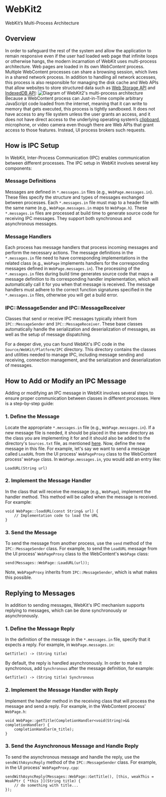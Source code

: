 # WebKit2

WebKit’s Multi-Process Architecture

## Overview

In order to safeguard the rest of the system and allow the application to remain responsive
even if the user had loaded web page that infinite loops or otherwise hangs,
the modern incarnation of WebKit uses multi-process architecture.
Web pages are loaded in its own *WebContent* process.
Multiple WebContent processes can share a browsing session, which lives in a shared network process.
In addition to handling all network accesses,
this process is also responsible for managing the disk cache and Web APIs that allow websites
to store structured data such as [Web Storage API](https://developer.mozilla.org/en-US/docs/Web/API/Web_Storage_API)
and [IndexedDB API](https://developer.mozilla.org/en-US/docs/Web/API/IndexedDB_API):
![Diagram of WebKit2's multi-process architecture](/assets/Webkit2ProcessArchitecture.png)
Because a WebContent process can Just-in-Time compile arbitrary JavaScript code loaded from the internet,
meaning that it can write to memory that gets executed, this process is tightly sandboxed.
It does not have access to any file system unless the user grants an access,
and it does not have direct access to the underlying operating system’s [clipboard](https://en.wikipedia.org/wiki/Clipboard_(computing)),
microphone, or video camera even though there are Web APIs that grant access to those features.
Instead, UI process brokers such requests.

## How is IPC Setup

In WebKit, Inter-Process Communication (IPC) enables communication between different processes. The IPC setup in WebKit involves several key components:

### Message Definitions

Messages are defined in `*.messages.in` files (e.g., `WebPage.messages.in`). These files specify the structure and types of messages exchanged between processes. Each `*.messages.in` file must map to a header file with the same name (e.g., `WebPage.messages.in` maps to `WebPage.h`). These `*.messages.in` files are processed at build time to generate source code for receiving IPC messages. They support both synchronous and asynchronous messages.

### Message Handlers

Each process has message handlers that process incoming messages and perform the necessary actions. The message definitions in the `*.messages.in` file need to have corresponding implementations in the related class (e.g., `WebPage` implements handlers for the corresponding messages defined in `WebPage.messages.in`). The processing of the `*.messages.in` files during build time generates source code that maps a message definition to its corresponding handler implementation, which will automatically call it for you when that message is received. The message handlers must adhere to the correct function signatures specified in the `*.messages.in` files, otherwise you will get a build error.

### IPC::MessageSender and IPC::MessageReceiver

Classes that send or receive IPC messages typically inherit from `IPC::MessageSender` and `IPC::MessageReceiver`. These base classes automatically handle the serialization and deserialization of messages, as well as the setup of message dispatching.

For a deeper dive, you can found WebKit's IPC code in the `Source/WebKit/Platform/IPC` directory. This directory contains the classes and utilities needed to manage IPC, including message sending and receiving, connection management, and the serialization and deserialization of messages.

## How to Add or Modify an IPC Message

Adding or modifying an IPC message in WebKit involves several steps to ensure proper communication between classes in different processes. Here is a step-by-step guide:

### 1. Define the Message

Locate the appropriate `*.messages.in` file (e.g., `WebPage.messages.in`). If a new message file is needed, it should be placed in the same directory as the class you are implementing it for and it should also be added to the directory's `Sources.txt` file, as mentioned [here](../Build/AddingNewFile.html).
Now, define the new message in this file. For example, let's say we want to send a message called `LoadURL` from the UI process' `WebPageProxy` class to the WebContent process' `WebPage` class. In `WebPage.messages.in`, you would add an entry like:

```
LoadURL(String url)
```

### 2. Implement the Message Handler

In the class that will receive the message (e.g., `WebPage`), implement the handler method. This method will be called when the message is received. For example:

```
void WebPage::loadURL(const String& url) {
    // Implementation code to load the URL
}
```

### 3. Send the Message

To send the message from another process, use the `send` method of the `IPC::MessageSender` class. For example, to send the `LoadURL` message from the UI process' `WebPageProxy` class to the WebContent's `WebPage` class:

```
send(Messages::WebPage::LoadURL(url));
```

Note, `WebPageProxy` inherits from `IPC::MessageSender`, which is what makes this possible.

## Replying to Messages

In addition to sending messages, WebKit's IPC mechanism supports replying to messages, which can be done synchronously or asynchronously.

### 1. Define the Message Reply

In the definition of the message in the `*.messages.in` file, specify that it expects a reply. For example, in `WebPage.messages.in`:

```
GetTitle() -> (String title)
```

By default, the reply is handled asynchronously. In order to make it synchronous, add `Synchronous` after the message definition, for example:

```
GetTitle() -> (String title) Synchronous
```

### 2. Implement the Message Handler with Reply

Implement the handler method in the receiving class that will process the message and send a reply. For example, in the WebContent process' `WebPage.h`:

```
void WebPage::getTitle(CompletionHandler<void(String)>&& completionHandler) {
    completionHandler(m_title);
}
```

### 3. Send the Asynchronous Message and Handle Reply

To send the asynchronous message and handle the reply, use the `sendWithAsyncReply` method of the `IPC::MessageSender` class. For example, in the UI process' `WebPageProxy.cpp`:

```
sendWithAsyncReply(Messages::WebPage::GetTitle(), [this, weakThis = WeakPtr { *this }](String title) {
    // do something with title...
});
```
